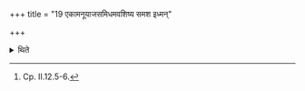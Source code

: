 +++
title = "19 एकामनूयाजसमिधमवशिष्य समश इध्मन्"

+++

<details><summary>थिते</summary>

19. Having reserved one fuel-stick for the after-offering, having divided the fuel(-sticks) equally, he puts (five sticks) thrice (in the fire).[^1]  


[^1]: Cp. II.12.5-6.
</details>
